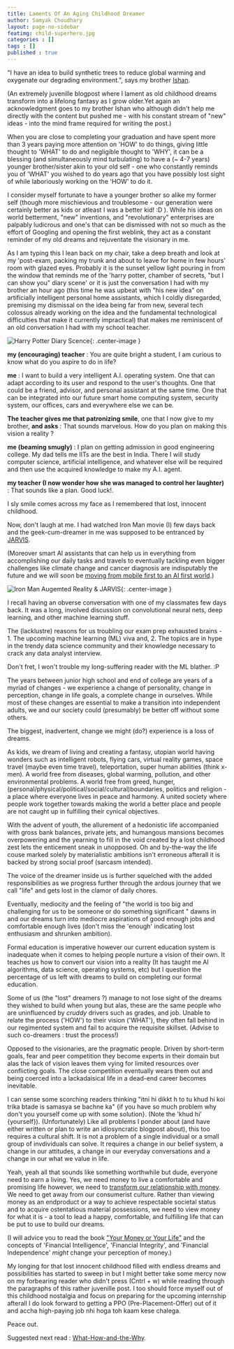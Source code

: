 ```yaml
---
title: Laments Of An Aging Childhood Dreamer
author: Samyak Choudhary
layout: page-no-sidebar
featimg: child-superhero.jpg
categories : []
tags : []
published : true
---
```


"I have an idea to build synthetic trees to reduce global warming and oxygenate our degrading environment.", says my brother [Ishan](https://www.facebook.com/ishan.dubey.585).

(An extremely juvenille blogpost where I lament as old childhood dreams transform into a lifelong fantasy as I grow older.Yet again an acknowledgment goes to my brother Ishan who although didn't help me directly with the content but pushed me - with his constant  stream of "new" ideas - into the mind frame required for writing the post.)

When you are close to completing your graduation and have spent more than 3 years paying more attention on 'HOW' to do things, giving little thought to 'WHAT' to do and negligible thought to 'WHY', it can be a blessing (and simultaneously mind turbulating) to have a (~ 4-7 years) younger brother/sister akin to your old self - one who constantly reminds you of 'WHAT' you wished to do years ago that you have possibly lost sight of while laboriously working on the 'HOW' to do it.

I consider myself fortunate to have a younger brother so alike my former self (though more mischievious and troublesome - our generation were certainly better as kids or atleast I was a better kid! :D ). While his ideas on world betterment, "new" inventions, and "revolutionary" enterprises are palpably ludicrous and one's that can be dismissed with not so much as the effort of Googling and opening the first weblink, they act as a constant reminder of my old dreams and rejuventate the visionary in me.

As I am typing this I lean back on my chair, take a deep breath and look at my 'post-exam, packing my trunk and about to leave for home in few hours' room with glazed eyes. Probably it is the sunset yellow light pouring in from the window that reminds me of the 'harry potter, chamber of secrets, "but I can show you" diary scene' or it is just the conversation I had with my brother an hour ago (this time he was upbeat with "his new idea" on artificially intelligent personal home assistants, which I coldly disregarded, premising my dismissal on the idea being far from new, several tech colossus already working on the idea and the fundamental technological difficulties that make it currently impractical) that makes me reminiscent of an old conversation I had with my school teacher.

![Harry Potter Diary Scence](http://samyakchoudhary.com/img/harry-potter-and-the-chamber-of-secrets.gif){: .center-image }

  **my (encouraging) teacher** : You are quite bright a student, I am curious to know what do you aspire to do in life?

  **me** : I want to build a very intelligent A.I. operating system. One that can adapt according to its user and respond to the user's thoughts. One that could be a friend, advisor, and personal assistant at the same time. One that can be integrated into our future smart home computing system, security system, our offices, cars and everywhere else we can be.

  **The teacher gives me that patronizing smile**, one that I now give to my brother, **and asks** : That sounds marvelous. How do you plan on making this vision a reality ?

  **me (beaming smugly)** : I plan on getting admission in good engineering college. My dad tells me IITs are the best in India. There I will study computer science, artificial intelligence, and whatever else will be required and then use the acquired knowledge to make my A.I. agent.

  **my teacher (I now wonder how she was managed to control her laughter)** : That sounds like a plan. Good luck!.

I sly smile comes across my face as I remembered that lost, innocent childhood.

Now, don't laugh at me. I had watched Iron Man movie (I) few days back and the geek-cum-dreamer in me was supposed to be entranced by [JARVIS](http://ironman.wikia.com/wiki/J.A.R.V.I.S.). 

(Moreover smart AI assistants that can help us in everything from accomplishing our daily tasks and travels to eventually tackling even bigger challenges like climate change and cancer diagnosis are indisputably the future and we will soon be [moving from mobile first to an AI first world](http://www.businessinsider.in/Google-CEO-Were-headed-towards-an-AI-first-world/articleshow/51935048.cms).)

![Iron Man Augemted Reality & JARVIS](http://samyakchoudhary.com/img/iron-man-jarvis-augmented-reality.jpg){: .center-image }

I recall having an obverse conversation with one of my classmates few days back. It was a long, involved discussion on convolutional neural nets, deep learning, and other machine learning stuff. 

The (lacklustre) reasons for us troubling our exam prep exhausted brains - 1. The upcoming machine learning (ML) viva and, 2. The topics are in hype in the trendy data science community and their knowledge necessary to crack any data analyst interview.

Don't fret, I won't trouble my long-suffering reader with the ML blather. :P

The years between junior high school and end of college are years of a myriad of changes - we experience a change of personality, change in perception, change in life goals, a complete change in ourselves. While most of these changes are essential to make a transition into independent adults, we and our society could (presumably) be better off without some others. 

The biggest, inadvertent, change we might (do?) experience is a loss of dreams.

As kids, we dream of living and creating a fantasy, utopian world having wonders such as intelligent robots, flying cars, virtual reality games, space travel (maybe even time travel), teleportation, super human abilities (think x-men). A world free from diseases, global warming, pollution, and other environmental problems. A world free from greed, hunger, (personal/physical/political/social/cultural)boundaries, politics and religion - a place where everyone lives in peace and harmony. A united society where people work together towards making the world a better place and people are not caught up in fulfilling their cynical objectives.

With the advent of youth, the allurement of a hedonistic life accompanied with gross bank balances, private jets, and humangous mansions becomes overpowering and the yearning to fill in the void created by a lost childhood zest lets the enticement sneak in unopposed. Oh and by-the-way the life couse marked solely by materialistic ambitions isn't erroneous afterall it is backed by strong social proof (sarcasm intended).

The voice of the dreamer inside us is further squelched with the added responsibilities as we progress further through the ardous journey that we call "life" and gets lost in the clamor of daily chores.

Eventually, mediocity and the feeling of "the world is too big and challenging for us to be someone or do something significant " dawns in and our dreams turn into mediocre aspirations of good enough jobs and comfortable enough lives (don't miss the 'enough' indicating lost enthusiasm and shrunken ambition).

Formal education is imperative however our current education system is inadequate when it comes to helping people nurture a vision of their own. It teaches us how to convert our vision into a reality (It has taught me AI algorithms, data science, operating systems, etc) but I question the percentage of us left with dreams to build on completing our formal education.

Some of us (the "lost" dreamers ?) manage to not lose sight of the dreams they wished to build when young but alas, these are the same people who are uninfluenced by *cruddy* drivers such as grades, and job. Unable to relate the process ('HOW') to their vision ('WHAT'), they often fall behind in our regimented system and fail to acquire the requisite skillset. (Advise to such co-dreamers : trust the process!)

Opposed to the visionaries, are the pragmatic people. Driven by short-term goals, fear and peer competition they become experts in their domain but alas the lack of vision leaves them vying for limited resources over conflicting goals. The close competition eventually wears them out and being coerced into a lackadaisical life in a dead-end career becomes inevitable.

I can sense some scorching readers thinking "itni hi dikkt h to tu khud hi koi trika btade is samasya se bachne ka" {if you have so much problem why don't you yourself come up with some solution}. (Note the 'khud hi' {yourself}). (Unfortunately) Like all problems I ponder about (and have either written or plan to write an idiosyncratic blogpost about), this too requires a cultural shift. It is not a problem of a single individual or a small group of invdividuals can solve. It requires a change in our belief system, a change in our attitudes, a change in our everyday conversations and a change in our what we value in life.

Yeah, yeah all that sounds like something worthwhile but dude, everyone need to earn a living. Yes, we need money to live a comfortable and promising life however, we need to [transform our relationship with money](https://ymoyl.wordpress.com/summary-of-your-money-or-your-life/). We need to get away from our consumerist culture. Rather than viewing money as an endproduct or a way to achieve respectable societal status and to acquire ostentatious material possessions, we need to view money for what it is - a tool to lead a happy, comfortable, and fulfilling life that can be put to use to build our dreams. 

(I will advice you to read the book ["Your Money or Your Life"](https://ymoyl.wordpress.com/summary-of-your-money-or-your-life/) and the concepts of 'Financial Intelligence', 'Financial Integrity', and 'Financial Independence' *might* change your perception of money.) 

My longing for that lost innocent childhood filled with endless dreams and possibilities has started to sweep in but I might better take some mercy now on my forbearing reader who didn't press (Cntrl + w) while reading through the paragraphs of this rather juvenille post. I too should force myself out of this childhood nostalgia and focus on preparing for the upcoming internship afterall I do look forward to getting a PPO (Pre-Placement-Offer) out of it and accha high-paying job nhi hoga toh kaam kese chalega.

Peace out.

Suggested next read : [What-How-and-the-Why](http://samyakchoudhary.com/what-how-and-the-why/).
